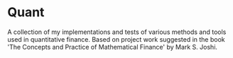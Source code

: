 # Quant
A collection of my implementations and tests of various methods and tools used in quantitative finance. Based on project work suggested in the book 'The Concepts and Practice of Mathematical Finance' by Mark S. Joshi.
